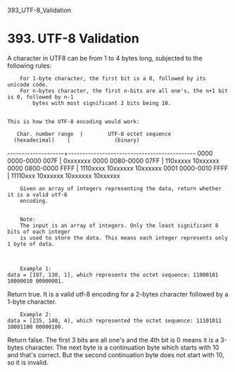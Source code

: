 393_UTF-8_Validation
# 393. UTF-8 Validation

A character in UTF8 can be from 1 to 4 bytes long, subjected to the following rules:
    
    
        For 1-byte character, the first bit is a 0, followed by its unicode code.
        For n-bytes character, the first n-bits are all one's, the n+1 bit is 0, followed by n-1
            bytes with most significant 2 bits being 10.
        
    
    This is how the UTF-8 encoding would work:

       Char. number range  |        UTF-8 octet sequence
      (hexadecimal)    |              (binary)
   --------------------+---------------------------------------------
   0000 0000-0000 007F | 0xxxxxxx
   0000 0080-0000 07FF | 110xxxxx 10xxxxxx
   0000 0800-0000 FFFF | 1110xxxx 10xxxxxx 10xxxxxx
   0001 0000-0010 FFFF | 11110xxx 10xxxxxx 10xxxxxx 10xxxxxx

    
        Given an array of integers representing the data, return whether it is a valid utf-8
        encoding.
    
    
        Note:
        The input is an array of integers. Only the least significant 8 bits of each integer
        is used to store the data. This means each integer represents only 1 byte of data.
    

    
        Example 1:
    data = [197, 130, 1], which represents the octet sequence: 11000101 10000010 00000001.

Return true.
It is a valid utf-8 encoding for a 2-bytes character followed by a 1-byte character.

    

    
        Example 2:
    data = [235, 140, 4], which represented the octet sequence: 11101011 10001100 00000100.

Return false.
The first 3 bits are all one's and the 4th bit is 0 means it is a 3-bytes character.
The next byte is a continuation byte which starts with 10 and that's correct.
But the second continuation byte does not start with 10, so it is invalid.